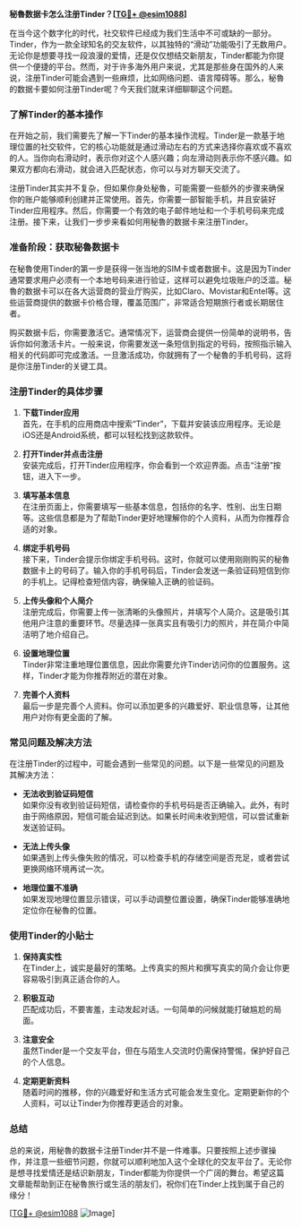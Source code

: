 **秘魯数据卡怎么注册Tinder？[[TG💪+ @esim1088](https://t.me/s/esim1088)]**

在当今这个数字化的时代，社交软件已经成为我们生活中不可或缺的一部分。Tinder，作为一款全球知名的交友软件，以其独特的“滑动”功能吸引了无数用户。无论你是想要寻找一段浪漫的爱情，还是仅仅想结交新朋友，Tinder都能为你提供一个便捷的平台。然而，对于许多海外用户来说，尤其是那些身在国外的人来说，注册Tinder可能会遇到一些麻烦，比如网络问题、语言障碍等。那么，秘魯的数据卡要如何注册Tinder呢？今天我们就来详细聊聊这个问题。

### **了解Tinder的基本操作**

在开始之前，我们需要先了解一下Tinder的基本操作流程。Tinder是一款基于地理位置的社交软件，它的核心功能就是通过滑动左右的方式来选择你喜欢或不喜欢的人。当你向右滑动时，表示你对这个人感兴趣；向左滑动则表示你不感兴趣。如果双方都向右滑动，就会进入匹配状态，你可以与对方聊天交流了。

注册Tinder其实并不复杂，但如果你身处秘魯，可能需要一些额外的步骤来确保你的账户能够顺利创建并正常使用。首先，你需要一部智能手机，并且安装好Tinder应用程序。然后，你需要一个有效的电子邮件地址和一个手机号码来完成注册。接下来，让我们一步步来看如何用秘魯的数据卡来注册Tinder。

### **准备阶段：获取秘魯数据卡**

在秘魯使用Tinder的第一步是获得一张当地的SIM卡或者数据卡。这是因为Tinder通常要求用户必须有一个本地号码来进行验证，这样可以避免垃圾账户的泛滥。秘魯的数据卡可以在各大运营商的营业厅购买，比如Claro、Movistar和Entel等。这些运营商提供的数据卡价格合理，覆盖范围广，非常适合短期旅行者或长期居住者。

购买数据卡后，你需要激活它。通常情况下，运营商会提供一份简单的说明书，告诉你如何激活卡片。一般来说，你需要发送一条短信到指定的号码，按照指示输入相关的代码即可完成激活。一旦激活成功，你就拥有了一个秘魯的手机号码，这将是你注册Tinder的关键工具。

### **注册Tinder的具体步骤**

1. **下载Tinder应用**  
   首先，在手机的应用商店中搜索“Tinder”，下载并安装该应用程序。无论是iOS还是Android系统，都可以轻松找到这款软件。

2. **打开Tinder并点击注册**  
   安装完成后，打开Tinder应用程序，你会看到一个欢迎界面。点击“注册”按钮，进入下一步。

3. **填写基本信息**  
   在注册页面上，你需要填写一些基本信息，包括你的名字、性别、出生日期等。这些信息都是为了帮助Tinder更好地理解你的个人资料，从而为你推荐合适的对象。

4. **绑定手机号码**  
   接下来，Tinder会提示你绑定手机号码。这时，你就可以使用刚刚购买的秘魯数据卡上的号码了。输入你的手机号码后，Tinder会发送一条验证码短信到你的手机上。记得检查短信内容，确保输入正确的验证码。

5. **上传头像和个人简介**  
   注册完成后，你需要上传一张清晰的头像照片，并填写个人简介。这是吸引其他用户注意的重要环节。尽量选择一张真实且有吸引力的照片，并在简介中简洁明了地介绍自己。

6. **设置地理位置**  
   Tinder非常注重地理位置信息，因此你需要允许Tinder访问你的位置服务。这样，Tinder才能为你推荐附近的潜在对象。

7. **完善个人资料**  
   最后一步是完善个人资料。你可以添加更多的兴趣爱好、职业信息等，让其他用户对你有更全面的了解。

### **常见问题及解决方法**

在注册Tinder的过程中，可能会遇到一些常见的问题。以下是一些常见的问题及其解决方法：

- **无法收到验证码短信**  
  如果你没有收到验证码短信，请检查你的手机号码是否正确输入。此外，有时由于网络原因，短信可能会延迟到达。如果长时间未收到短信，可以尝试重新发送验证码。

- **无法上传头像**  
  如果遇到上传头像失败的情况，可以检查手机的存储空间是否充足，或者尝试更换网络环境再试一次。

- **地理位置不准确**  
  如果发现地理位置显示错误，可以手动调整位置设置，确保Tinder能够准确地定位你在秘魯的位置。

### **使用Tinder的小贴士**

1. **保持真实性**  
   在Tinder上，诚实是最好的策略。上传真实的照片和撰写真实的简介会让你更容易吸引到真正适合你的人。

2. **积极互动**  
   匹配成功后，不要害羞，主动发起对话。一句简单的问候就能打破尴尬的局面。

3. **注意安全**  
   虽然Tinder是一个交友平台，但在与陌生人交流时仍需保持警惕，保护好自己的个人信息。

4. **定期更新资料**  
   随着时间的推移，你的兴趣爱好和生活方式可能会发生变化。定期更新你的个人资料，可以让Tinder为你推荐更适合的对象。

### **总结**

总的来说，用秘魯的数据卡注册Tinder并不是一件难事。只要按照上述步骤操作，并注意一些细节问题，你就可以顺利地加入这个全球化的交友平台了。无论你是想寻找爱情还是结识新朋友，Tinder都能为你提供一个广阔的舞台。希望这篇文章能帮助到正在秘魯旅行或生活的朋友们，祝你们在Tinder上找到属于自己的缘分！

[[TG💪+ @esim1088](https://t.me/s/esim1088) ![Image](https://i.postimg.cc/4NQfJmqS/Snipaste-2025-05-13-00-14-12.png)]